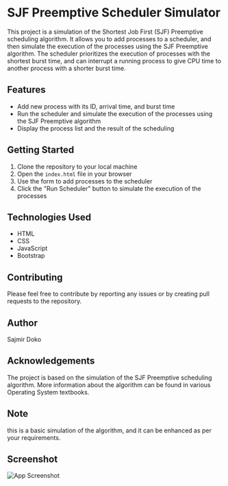 # SJF Preemptive Scheduler Simulator

This project is a simulation of the Shortest Job First (SJF) Preemptive scheduling algorithm. It allows you to add processes to a scheduler, and then simulate the execution of the processes using the SJF Preemptive algorithm. The scheduler prioritizes the execution of processes with the shortest burst time, and can interrupt a running process to give CPU time to another process with a shorter burst time.

## Features

- Add new process with its ID, arrival time, and burst time
- Run the scheduler and simulate the execution of the processes using the SJF Preemptive algorithm
- Display the process list and the result of the scheduling

## Getting Started

1. Clone the repository to your local machine
2. Open the `index.html` file in your browser
3. Use the form to add processes to the scheduler
4. Click the "Run Scheduler" button to simulate the execution of the processes

## Technologies Used

- HTML
- CSS
- JavaScript
- Bootstrap

## Contributing

Please feel free to contribute by reporting any issues or by creating pull requests to the repository.

## Author

Sajmir Doko

## Acknowledgements

The project is based on the simulation of the SJF Preemptive scheduling algorithm. More information about the algorithm can be found in various Operating System textbooks.

## Note

this is a basic simulation of the algorithm, and it can be enhanced as per your requirements.

## Screenshot

![App Screenshot](https://raw.githubusercontent.com/sajdoko/sjf-simulator/master/sjf-simulator.png)
